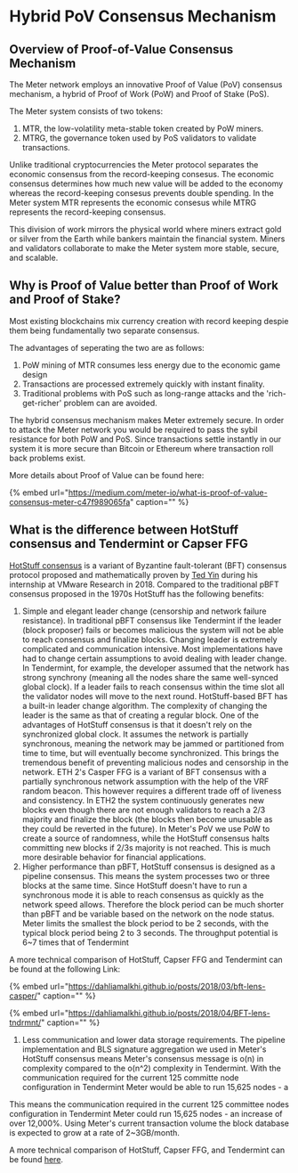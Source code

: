 # Hybrid PoV Consensus Mechanism

## Overview of Proof-of-Value Consensus Mechanism

The Meter network employs an innovative Proof of Value \(PoV\) consensus mechanism, a hybrid of Proof of Work \(PoW\) and Proof of Stake \(PoS\).

The Meter system consists of two tokens:

1. MTR, the low-volatility meta-stable token created by PoW miners.
2. MTRG, the governance token used by PoS validators to validate transactions.

Unlike traditional cryptocurrencies the Meter protocol separates the economic consensus from the record-keeping consesus. The economic consensus determines how much new value will be added to the economy whereas the record-keeping consesus prevents double spending. In the Meter system MTR represents the economic consesus while MTRG represents the record-keeping consensus.

This division of work mirrors the physical world where miners extract gold or silver from the Earth while bankers maintain the financial system. Miners and validators collaborate to make the Meter system more stable, secure, and scalable.

## Why is Proof of Value better than Proof of Work and Proof of Stake?

Most existing blockchains mix currency creation with record keeping despie them being fundamentally two separate consensus.

The advantages of seperating the two are as follows:

1. PoW mining of MTR consumes less energy due to the economic game design
2. Transactions are processed extremely quickly with instant finality.
3. Traditional problems with PoS such as long-range attacks and the 'rich-get-richer' problem can are avoided.

The hybrid consensus mechanism makes Meter extremely secure. In order to attack the Meter network you would be required to pass the sybil resistance for both PoW and PoS. Since transactions settle instantly in our system it is more secure than Bitcoin or Ethereum where transaction roll back problems exist.

More details about Proof of Value can be found here:

{% embed url="https://medium.com/meter-io/what-is-proof-of-value-consensus-meter-c47f989065fa" caption="" %}

## What is the difference between HotStuff consensus and Tendermint or Capser FFG

[HotStuff consensus](https://arxiv.org/abs/1803.05069) is a variant of Byzantine fault-tolerant \(BFT\) consensus protocol proposed and mathematically proven by [Ted Yin](https://www.cs.cornell.edu/~tedyin/) during his internship at VMware Research in 2018. Compared to the traditional pBFT consensus proposed in the 1970s HotStuff has the following benefits:

1. Simple and elegant leader change \(censorship and network failure resistance\). In traditional pBFT consensus like Tendermint if the leader \(block proposer\) fails or becomes malicious the system will not be able to reach consensus and finalize blocks. Changing leader is extremely complicated and communication intensive. Most implementations have had to change certain assumptions to avoid dealing with leader change. In Tendermint, for example, the developer assumed that the network has strong synchrony \(meaning all the nodes share the same well-synced global clock\). If a leader fails to reach consensus within the time slot all the validator nodes will move to the next round. HotStuff-based BFT has a built-in leader change algorithm. The complexity of changing the leader is the same as that of creating a regular block. One of the advantages of HotStuff consensus is that it doesn't rely on the synchronized global clock. It assumes the network is partially synchronous, meaning the network may be jammed or partitioned from time to time, but will eventually become synchronized. This brings the tremendous benefit of preventing malicious nodes and censorship in the network. ETH 2's Casper FFG is a variant of BFT consensus with a partially synchronous network assumption with the help of the VRF random beacon. This however requires a different trade off of liveness and consistency. In ETH2 the system continuously generates new blocks even though there are not enough validators to reach a 2/3 majority and finalize the block \(the blocks then become unusable as they could be reverted in the future\). In Meter's PoV we use PoW to create a source of randomness, while the HotStuff consensus halts committing new blocks if 2/3s majority is not reached. This is much more desirable behavior for financial applications.
2. Higher performance than pBFT, HotStuff consensus is designed as a pipeline consensus. This means the system processes two or three blocks at the same time. Since HotStuff doesn't have to run a synchronous mode it is able to reach consensus as quickly as the network speed allows. Therefore the block period can be much shorter than pBFT and be variable based on the network on the node status. Meter limits the smallest the block period to be 2 seconds, with the typical block period being 2 to 3 seconds. The throughput potential is 6~7 times that of Tendermint

A more technical comparison of HotStuff, Capser FFG and Tendermint can be found at the following Link:

{% embed url="https://dahliamalkhi.github.io/posts/2018/03/bft-lens-casper/" caption="" %}

{% embed url="https://dahliamalkhi.github.io/posts/2018/04/BFT-lens-tndrmnt/" caption="" %}

1. Less communication and lower data storage requirements.  The pipeline implementation and BLS signature aggregation we used in Meter's HotStuff consensus means Meter's consensus message is o\(n\) in complexity compared to the o\(n^2\) complexity in Tendermint. With the communication required for the current 125 committe node configuration in Tendermint Meter would be able to run 15,625 nodes - a

This means the communication required in the current 125 committee nodes configuration in Tendermint Meter could run 15,625 nodes - an increase of over 12,000%. Using Meter's current transaction volume the block database is expected to grow at a rate of 2~3GB/month.

A more technical comparison of HotStuff, Capser FFG, and Tendermint can be found [here](https://dahliamalkhi.wordpress.com/2018/03/13/casper-in-the-lens-of-bft/).

